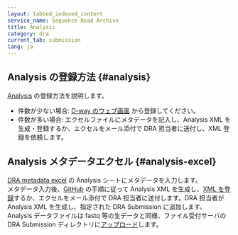 ```yaml
---
layout: tabbed_indexed_content
service_name: Sequence Read Archive
title: Analysis
category: dra
current_tab: submission
lang: ja
---
```


## Analysis の登録方法 {#analysis}

[Analysis](/dra/metadata.html#Analysis) の登録方法を説明します。

* 件数が少ない場合: [D-way のウェブ画面](/dra/submission.html#analysis) から登録してください。
* 件数が多い場合: エクセルファイルにメタデータを記入し、Analysis XML を生成・登録するか、エクセルをメール添付で DRA 担当者に送付し、XML 登録を依頼します。

## Analysis メタデータエクセル {#analysis-excel}

[DRA metadata excel](https://github.com/ddbj/submission-excel2xml/blob/main/metadata_dra.xlsx) の Analysis シートにメタデータを入力します。    
メタデータ入力後、[GitHub](https://github.com/ddbj/submission-excel2xml) の手順に従って Analysis XML を生成し、[XML を登録](/dra/submission.html#excel)するか、エクセルをメール添付で DRA 担当者に送付します。DRA 担当者が Analysis XML を生成し、指定された DRA Submission に追加します。
Analysis データファイルは fastq 等の生データと同様、ファイル受付サーバの DRA Submission ディレクトリに[アップロード](/dra/upload.html)します。






